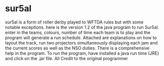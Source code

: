 # sur5al
sur5al is a form of roller derby played to WFTDA rules but with some notable exceptions.
here is the version 1.2 of the java program to run Sur5al. enter in the teams, colours, number of time each team is to play and the program will generate a run schedule. Attached are explanations on how to layout the track, run two projectors simultaneously displaying each jam and the current scores as well as the NSO duties. There is a comprehensive help in the program. To run the program, have installed a java run time (JRE) and click on the .jar file. All Credit to the original programmer
